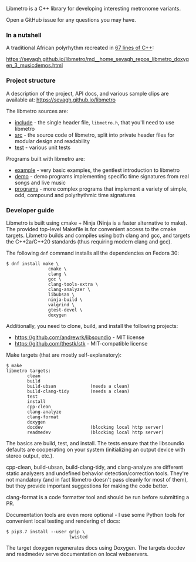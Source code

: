 Libmetro is a C++ library for developing interesting metronome variants.

Open a GitHub issue for any questions you may have.

### In a nutshell

A traditional African polyrhythm recreated in [67 lines of C++](./demo/butour_ngale.cpp):

https://sevagh.github.io/libmetro/md__home_sevagh_repos_libmetro_doxygen_3_musicdemos.html

### Project structure

A description of the project, API docs, and various sample clips are available at: https://sevagh.github.io/libmetro

The libmetro sources are:

* [include](./include) - the single header file, `libmetro.h`, that you'll need to use libmetro
* [src](./src) - the source code of libmetro, split into private header files for modular design and readability
* [test](./test) - various unit tests

Programs built with libmetro are:

* [example](./example) - very basic examples, the gentlest introduction to libmetro
* [demo](./demo) - demo programs implementing specific time signatures from real songs and live music
* [programs](./programs) - more complex programs that implement a variety of simple, odd, compound and polyrhythmic time signatures

### Developer guide

Libmetro is built using cmake + Ninja (Ninja is a faster alternative to make). The provided top-level Makefile is for convenient access to the cmake targets. Libmetro builds and compiles using both clang and gcc, and targets the C++2a/C++20 standards (thus requiring modern clang and gcc).

The following `dnf` command installs all the dependencies on Fedora 30:

```
$ dnf install make \
                cmake \
                clang \
                gcc \
                clang-tools-extra \
                clang-analyzer \
                libubsan \
                ninja-build \
                valgrind \
                gtest-devel \
                doxygen
```

Additionally, you need to clone, build, and install the following projects:

* https://github.com/andrewrk/libsoundio - MIT license
* https://github.com/thestk/stk - MIT-compatible license

Make targets (that are mostly self-explanatory):

```
$ make
libmetro targets:
        clean
        build
        build-ubsan             (needs a clean)
        build-clang-tidy        (needs a clean)
        test
        install
        cpp-clean
        clang-analyze
        clang-format
        doxygen
        docdev                  (blocking local http server)
        readmedev               (blocking local http server)
```

The basics are build, test, and install. The tests ensure that the libsoundio defaults are cooperating on your system (initializing an output device with stereo output, etc.).

cpp-clean, build-ubsan, build-clang-tidy, and clang-analyze are different static analyzers and undefined behavior detection/correction tools. They're not mandatory (and in fact libmetro doesn't pass cleanly for most of them), but they provide important suggestions for making the code better.

clang-format is a code formatter tool and should be run before submitting a PR.

Documentation tools are even more optional - I use some Python tools for convenient local testing and rendering of docs:

```
$ pip3.7 install --user grip \
                        twisted
```

The target doxygen regenerates docs using Doxygen. The targets docdev and readmedev serve documentation on local webservers.
